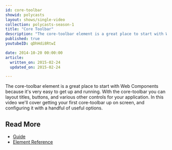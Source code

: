 ```yaml
---
id: core-toolbar
showid: polycasts
layout: shows/single-video
collection: polycasts-season-1
title: "Core Toolbar"
description: "The core-toolbar element is a great place to start with Web Components because it's very easy to get up and running. With the core-toolbar you can layout titles, buttons, and various other controls for your application. In this video we'll cover getting your first core-toolbar up on screen, and configuring it with a handful of useful options."
published: true
youtubeID: qDhHdi8RtwI

date: 2014-10-20 00:00:00
article:
  written_on: 2015-02-24
  updated_on: 2015-02-24

---
```


The core-toolbar element is a great place to start with Web Components because it's very easy to get up and running. With the core-toolbar you can layout titles, buttons, and various other controls for your application. In this video we'll cover getting your first core-toolbar up on screen, and configuring it with a handful of useful options.

## Read More

- [Guide](https://www.polymer-project.org/0.5/docs/elements/layout-elements.html)
- [Element Reference](https://www.polymer-project.org/0.5/docs/elements/#core-toolbar)
